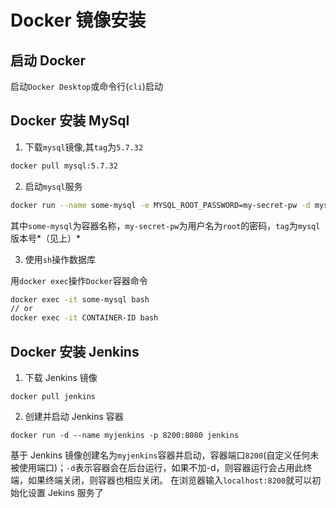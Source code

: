 # Docker 镜像安装

## 启动 Docker

启动`Docker Desktop`或命令行(`cli`)启动

## Docker 安装 MySql

1. 下载`mysql`镜像,其`tag`为`5.7.32`

```sh
docker pull mysql:5.7.32
```

2. 启动`mysql`服务

```sh
docker run --name some-mysql -e MYSQL_ROOT_PASSWORD=my-secret-pw -d mysql:tag
```

其中`some-mysql`为容器名称，`my-secret-pw`为用户名为`root`的密码，`tag`为`mysql`版本号*（见上）*

3. 使用`sh`操作数据库

用`docker exec`操作`Docker`容器命令

```sh
docker exec -it some-mysql bash
// or
docker exec -it CONTAINER-ID bash
```

## Docker 安装 Jenkins

1. 下载 Jenkins 镜像

```
docker pull jenkins
```

2. 创建并启动 Jenkins 容器

```
docker run -d --name myjenkins -p 8200:8080 jenkins
```

基于 Jenkins 镜像创建名为`myjenkins`容器并启动，容器端口`8200`(自定义任何未被使用端口)；`-d`表示容器会在后台运行，如果不加-d，则容器运行会占用此终端，如果终端关闭，则容器也相应关闭。
在浏览器输入`localhost:8200`就可以初始化设置 Jekins 服务了
